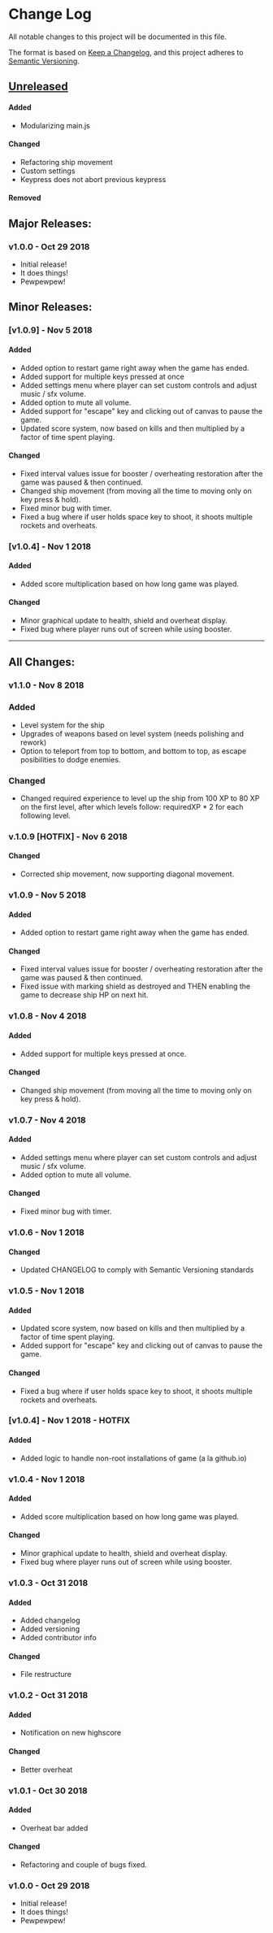 # Change Log
All notable changes to this project will be documented in this file.

The format is based on [Keep a Changelog](https://keepachangelog.com/en/1.0.0/),
and this project adheres to [Semantic Versioning](https://semver.org/spec/v2.0.0.html).

## [Unreleased]
#### Added
* Modularizing main.js
#### Changed
* Refactoring ship movement
* Custom settings
* Keypress does not abort previous keypress
#### Removed

## Major Releases:
### v1.0.0 - Oct 29 2018
* Initial release!
* It does things!
* Pewpewpew!

## Minor Releases:
### [v1.0.9] - Nov 5 2018
#### Added
* Added option to restart game right away when the game has ended.
* Added support for multiple keys pressed at once
* Added settings menu where player can set custom controls and adjust music / sfx volume.
* Added option to mute all volume.
* Added support for "escape" key and clicking out of canvas to pause the game.
* Updated score system, now based on kills and then multiplied by a factor of time spent playing.
#### Changed
* Fixed interval values issue for booster / overheating restoration after the game was paused & then continued.
* Changed ship movement (from moving all the time to moving only on key press & hold).
* Fixed minor bug with timer.
* Fixed a bug where if user holds space key to shoot, it shoots multiple rockets and overheats.

### [v1.0.4] - Nov 1 2018
#### Added
* Added score multiplication based on how long game was played.
#### Changed
* Minor graphical update to health, shield and overheat display.
* Fixed bug where player runs out of screen while using booster.
---------------------
## All Changes:
### v1.1.0 - Nov 8 2018
### Added
* Level system for the ship
* Upgrades of weapons based on level system (needs polishing and rework)
* Option to teleport from top to bottom, and bottom to top, as escape posibilities to dodge enemies.
### Changed
* Changed required experience to level up the ship from 100 XP to 80 XP on the first level, after which levels follow: requiredXP * 2 for each following level.

### v.1.0.9 [HOTFIX] - Nov 6 2018
#### Changed
* Corrected ship movement, now supporting diagonal movement.

### v1.0.9 - Nov 5 2018
#### Added
* Added option to restart game right away when the game has ended.
#### Changed
* Fixed interval values issue for booster / overheating restoration after the game was paused & then continued.
* Fixed issue with marking shield as destroyed and THEN enabling the game to decrease ship HP on next hit.

### v1.0.8 - Nov 4 2018
#### Added
* Added support for multiple keys pressed at once.
#### Changed
* Changed ship movement (from moving all the time to moving only on key press & hold).

### v1.0.7 - Nov 4 2018
#### Added
* Added settings menu where player can set custom controls and adjust music / sfx volume.
* Added option to mute all volume.
#### Changed
* Fixed minor bug with timer.

### v1.0.6 - Nov 1 2018
#### Changed
* Updated CHANGELOG to comply with Semantic Versioning standards

### v1.0.5 - Nov 1 2018
#### Added
* Updated score system, now based on kills and then multiplied by a factor of time spent playing.
* Added support for "escape" key and clicking out of canvas to pause the game.
#### Changed
* Fixed a bug where if user holds space key to shoot, it shoots multiple rockets and overheats.

### [v1.0.4] - Nov 1 2018 - HOTFIX
#### Added
* Added logic to handle non-root installations of game (a la github.io)

### v1.0.4 - Nov 1 2018
#### Added
* Added score multiplication based on how long game was played.
#### Changed
* Minor graphical update to health, shield and overheat display.
* Fixed bug where player runs out of screen while using booster.

### v1.0.3 - Oct 31 2018
#### Added
* Added changelog
* Added versioning
* Added contributor info
#### Changed
* File restructure

### v1.0.2 - Oct 31 2018
#### Added
* Notification on new highscore
#### Changed
* Better overheat

### v1.0.1 - Oct 30 2018
#### Added
* Overheat bar added
#### Changed
* Refactoring and couple of bugs fixed.

### v1.0.0 - Oct 29 2018
* Initial release!
* It does things!
* Pewpewpew!

<!-- LINKS -->
<!-- RELEASES -->
[Unreleased]: https://github.com/karnthis/EarthDefense/compare/release-v1.0.4...HEAD
[1.0.4]: https://github.com/karnthis/EarthDefense/compare/release-v1.0.0...release-v1.0.4

<!-- ISSUES -->
[#10]: https://github.com/pecko95/EarthDefense/pull/10
[#8]: https://github.com/pecko95/EarthDefense/pull/8
[#7]: https://github.com/pecko95/EarthDefense/pull/7